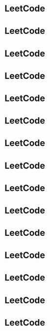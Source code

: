 # LeetCode
# LeetCode
# LeetCode
# LeetCode
# LeetCode
# LeetCode
# LeetCode
# LeetCode
# LeetCode
# LeetCode
# LeetCode
# LeetCode
# LeetCode
# LeetCode
# LeetCode
